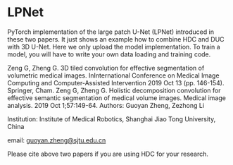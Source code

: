 # LPNet
PyTorch implementation of the large patch U-Net (LPNet) introduced in these two papers. It just shows an example how to combine HDC and DUC with 3D U-Net. Here we only upload the model implementation. To train a model, you will have to write your own data loading and training code.

Zeng G, Zheng G. 3D tiled convolution for effective segmentation of volumetric medical images. InInternational Conference on Medical Image Computing and Computer-Assisted Intervention 2019 Oct 13 (pp. 146-154). Springer, Cham.
Zeng G, Zheng G. Holistic decomposition convolution for effective semantic segmentation of medical volume images. Medical image analysis. 2019 Oct 1;57:149-64.
Authors: Guoyan Zheng, Zezhong Li

Institution: Institute of Medical Robotics, Shanghai Jiao Tong University, China

email: guoyan.zheng@sjtu.edu.cn

Please cite above two papers if you are using HDC for your research.
